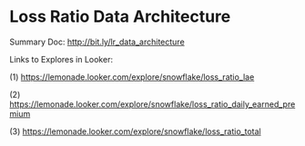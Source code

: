 # Loss Ratio Data Architecture

Summary Doc: http://bit.ly/lr_data_architecture

Links to Explores in Looker: 

(1) https://lemonade.looker.com/explore/snowflake/loss_ratio_lae

(2) https://lemonade.looker.com/explore/snowflake/loss_ratio_daily_earned_premium

(3) https://lemonade.looker.com/explore/snowflake/loss_ratio_total